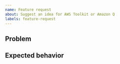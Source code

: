 ```yaml
---
name: Feature request
about: Suggest an idea for AWS Toolkit or Amazon Q
labels: feature-request
---
```


## Problem

## Expected behavior
